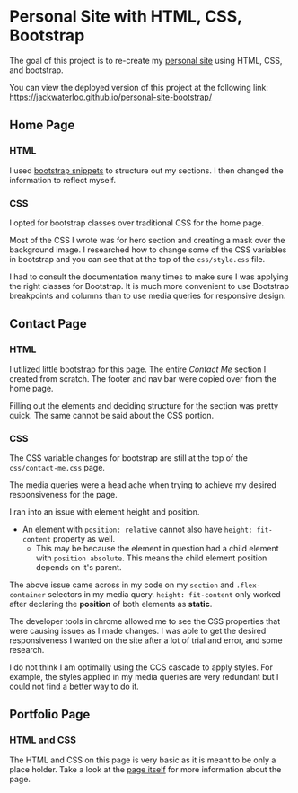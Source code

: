 # Personal Site with HTML, CSS, Bootstrap
The goal of this project is to re-create my <a href="https://jackwaterloo.com/" target="_blank">personal site</a> using HTML, CSS, and bootstrap.

You can view the deployed version of this project at the following link: <a href="https://jackwaterloo.github.io/personal-site-bootstrap/" target="_blank">https://jackwaterloo.github.io/personal-site-bootstrap/</a>

## Home Page
### HTML
I used [bootstrap snippets](https://getbootstrap.com/docs/5.3/examples/) to structure out my sections. I then changed the information to reflect myself.
### CSS
I opted for bootstrap classes over traditional CSS for the home page. 

Most of the CSS I wrote was for hero section and creating a mask over the background image. I researched how to change some of the CSS variables in bootstrap and you can see that at the top of the `css/style.css` file.

I had to consult the documentation many times to make sure I was applying the right classes for Bootstrap. It is much more convenient to use Bootstrap breakpoints and columns than to use media queries for responsive design.

## Contact Page
### HTML
I utilized little bootstrap for this page. The entire *Contact Me* section I created from scratch. The footer and nav bar were copied over from the home page.

Filling out the elements and deciding structure for the section was pretty quick. The same cannot be said about the CSS portion.

### CSS

The CSS variable changes for bootstrap are still at the top of the `css/contact-me.css` page.

The media queries were a head ache when trying to achieve my desired responsiveness for the page. 

I ran into an issue with element height and position.
- An element with `position: relative` cannot also have `height: fit-content` property as well.
    - This may be because the element in question had a child element with `position absolute`. This means the child element position depends on it's parent. 

The above issue came across in my code on my `section` and `.flex-container` selectors in my media query. `height: fit-content` only worked after declaring the **position** of both elements as **static**.

The developer tools in chrome allowed me to see the CSS properties that were causing issues as I made changes. I was able to get the desired responsiveness I wanted on the site after a lot of trial and error, and some research.

I do not think I am optimally using the CCS cascade to apply styles. For example, the styles applied in my media queries are very redundant but I could not find a better way to do it.

## Portfolio Page
### HTML and CSS
The HTML and CSS on this page is very basic as it is meant to be only a place holder. Take a look at the [page itself](https://jackwaterloo.github.io/personal-site-bootstrap/public/portfolio.html) for more information about the page.
